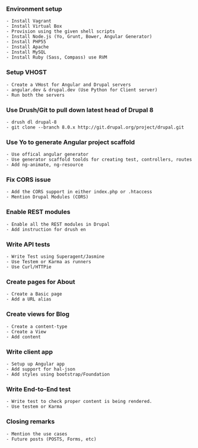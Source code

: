 ### Environment setup
    - Install Vagrant
    - Install Virtual Box
    - Provision using the given shell scripts
    - Install Node.js (Yo, Grunt, Bower, Angular Generator)
    - Install PHP55
    - Install Apache
    - Install MySQL
    - Install Ruby (Sass, Compass) use RVM

### Setup VHOST
    - Create a VHost for Angular and Drupal servers
    - angular.dev & drupal.dev (Use Python for Client server)
    - Run both the servers

### Use Drush/Git to pull down latest head of Drupal 8
    - drush dl drupal-8
    - git clone --branch 8.0.x http://git.drupal.org/project/drupal.git

### Use Yo to generate Angular project scaffold
    - Use offical angular generator
    - Use generator scaffold toolds for creating test, controllers, routes
    - Add ng-animate, ng-resource


### Fix CORS issue
    - Add the CORS support in either index.php or .htaccess
    - Mention Drupal Modules (CORS)

### Enable REST modules
    - Enable all the REST modules in Drupal
    - Add instruction for drush en

### Write API tests
    - Write Test using Superagent/Jasmine
    - Use Testem or Karma as runners
    - Use Curl/HTTPie

### Create pages for About
    - Create a Basic page
    - Add a URL alias

### Create views for Blog
    - Create a content-type
    - Create a View
    - Add content

### Write client app
    - Setup up Angular app
    - Add support for hal-json
    - Add styles using bootstrap/Foundation

### Write End-to-End test
    - Write test to check proper content is being rendered.
    - Use testem or Karma

### Closing remarks
    - Mention the use cases
    - Future posts (POSTS, Forms, etc)


